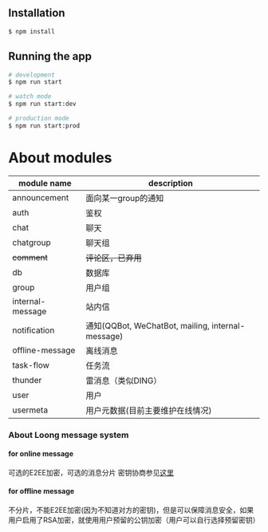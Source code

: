 
## Installation

```bash
$ npm install
```

## Running the app

```bash
# development
$ npm run start

# watch mode
$ npm run start:dev

# production mode
$ npm run start:prod
```

# About modules
| module name | description |
|---|---|
| announcement  |  面向某一group的通知  |
| auth  | 鉴权  |
| chat | 聊天 |
| chatgroup | 聊天组 |
| <del>comment</del> | <del>评论区，已弃用</del>  |
|db|数据库|
|group|用户组|
|internal-message|站内信|
|notification|通知(QQBot, WeChatBot, mailing, internal-message)|
|offline-message|离线消息|
|task-flow|任务流|
|thunder|雷消息（类似DING）|
|user|用户|
|usermeta|用户元数据(目前主要维护在线情况)|

### About Loong message system
#### for online message
可选的E2EE加密，可选的消息分片
密钥协商参见[这里](https://blog.yuzhes.com/posts/xlcomm.html)

#### for offline message
不分片，不能E2EE加密(因为不知道对方的密钥)，但是可以保障消息安全，如果用户启用了RSA加密，就使用用户预留的公钥加密（用户可以自行选择预留密钥）